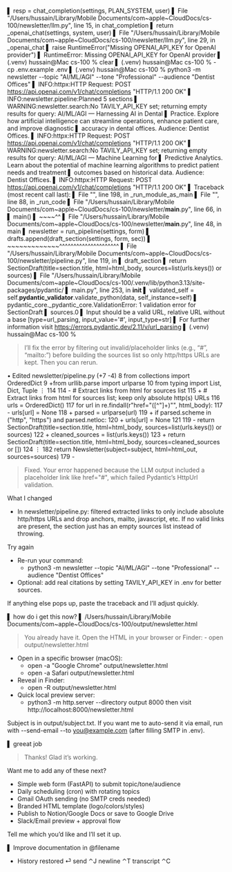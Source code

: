 ▌     resp = chat_completion(settings, PLAN_SYSTEM, user)
▌   File "/Users/hussain/Library/Mobile Documents/com~apple~CloudDocs/cs-100/newsletter/llm.py", line 15, in chat_completion
▌     return _openai_chat(settings, system, user)
▌   File "/Users/hussain/Library/Mobile Documents/com~apple~CloudDocs/cs-100/newsletter/llm.py", line 29, in _openai_chat
▌     raise RuntimeError("Missing OPENAI_API_KEY for OpenAI provider")
▌ RuntimeError: Missing OPENAI_API_KEY for OpenAI provider
▌ (.venv) hussain@Mac cs-100 % clear
▌ (.venv) hussain@Mac cs-100 % - cp .env.example .env
▌ (.venv) hussain@Mac cs-100 % python3 -m newsletter --topic "AI/ML/AGI" --tone "Professional" --audience "Dentist Offices"
▌ INFO:httpx:HTTP Request: POST https://api.openai.com/v1/chat/completions "HTTP/1.1 200 OK"
▌ INFO:newsletter.pipeline:Planned 5 sections
▌ WARNING:newsletter.search:No TAVILY_API_KEY set; returning empty results for query: AI/ML/AGI — Harnessing AI in Dental
▌ Practice. Explore how artificial intelligence can streamline operations, enhance patient care, and improve diagnostic
▌ accuracy in dental offices. Audience: Dentist Offices.
▌ INFO:httpx:HTTP Request: POST https://api.openai.com/v1/chat/completions "HTTP/1.1 200 OK"
▌ WARNING:newsletter.search:No TAVILY_API_KEY set; returning empty results for query: AI/ML/AGI — Machine Learning for
▌ Predictive Analytics. Learn about the potential of machine learning algorithms to predict patient needs and treatment
▌ outcomes based on historical data. Audience: Dentist Offices.
▌ INFO:httpx:HTTP Request: POST https://api.openai.com/v1/chat/completions "HTTP/1.1 200 OK"
▌ Traceback (most recent call last):
▌   File "<frozen runpy>", line 198, in _run_module_as_main
▌   File "<frozen runpy>", line 88, in _run_code
▌   File "/Users/hussain/Library/Mobile Documents/com~apple~CloudDocs/cs-100/newsletter/__main__.py", line 66, in <module>
▌     main()
▌     ~~~~^^
▌   File "/Users/hussain/Library/Mobile Documents/com~apple~CloudDocs/cs-100/newsletter/__main__.py", line 48, in main
▌     newsletter = run_pipeline(settings, form)
▌     drafts.append(draft_section(settings, form, sec))
▌                   ~~~~~~~~~~~~~^^^^^^^^^^^^^^^^^^^^^
▌   File "/Users/hussain/Library/Mobile Documents/com~apple~CloudDocs/cs-100/newsletter/pipeline.py", line 119, in
▌ draft_section
▌     return SectionDraft(title=section.title, html=html_body, sources=list(urls.keys()) or sources)
▌   File "/Users/hussain/Library/Mobile Documents/com~apple~CloudDocs/cs-100/.venv/lib/python3.13/site-packages/pydantic/
▌ main.py", line 253, in __init__
▌     validated_self = self.__pydantic_validator__.validate_python(data, self_instance=self)
▌ pydantic_core._pydantic_core.ValidationError: 1 validation error for SectionDraft
▌ sources.0
▌   Input should be a valid URL, relative URL without a base [type=url_parsing, input_value='#', input_type=str]
▌     For further information visit https://errors.pydantic.dev/2.11/v/url_parsing
▌ (.venv) hussain@Mac cs-100 %

> I’ll fix the error by filtering out invalid/placeholder links (e.g., “#”, “mailto:”) before building the sources list so
  only http/https URLs are kept. Then you can rerun.

• Edited newsletter/pipeline.py (+7 -4)
    8      from collections import OrderedDict
    9     +from urllib.parse import urlparse
    10     from typing import List, Dict, Tuple
    ⋮
    114
    114   -    # Extract links from html for sources list
    115   +    # Extract links from html for sources list; keep only absolute http(s) URLs
    116        urls = OrderedDict()
    117        for url in re.findall(r"href=\"([^\"]+)\"", html_body):
    117   -        urls[url] = None
    118   +        parsed = urlparse(url)
    119   +        if parsed.scheme in ("http", "https") and parsed.netloc:
    120   +            urls[url] = None
    121
    119   -    return SectionDraft(title=section.title, html=html_body, sources=list(urls.keys()) or sources)
    122   +    cleaned_sources = list(urls.keys())
    123   +    return SectionDraft(title=section.title, html=html_body, sources=cleaned_sources or [])
    124
    ⋮
    182        return Newsletter(subject=subject, html=html_out, sources=sources)
    179   -

> Fixed. Your error happened because the LLM output included a placeholder link like href="#", which failed Pydantic’s
  HttpUrl validation.

  What I changed

  - In newsletter/pipeline.py: filtered extracted links to only include absolute http/https URLs and drop anchors, mailto,
  javascript, etc. If no valid links are present, the section just has an empty sources list instead of throwing.

  Try again

  - Re-run your command:
      - python3 -m newsletter --topic "AI/ML/AGI" --tone "Professional" --audience "Dentist Offices"
  - Optional: add real citations by setting TAVILY_API_KEY in .env for better sources.

  If anything else pops up, paste the traceback and I’ll adjust quickly.

▌ how do i get this now?
▌ /Users/hussain/Library/Mobile Documents/com~apple~CloudDocs/cs-100/output/newsletter.html

> You already have it. Open the HTML in your browser or Finder:
      - open output/newsletter.html
  - Open in a specific browser (macOS):
      - open -a "Google Chrome" output/newsletter.html
      - open -a Safari output/newsletter.html
  - Reveal in Finder:
      - open -R output/newsletter.html
  - Quick local preview server:
      - python3 -m http.server --directory output 8000 then visit http://localhost:8000/newsletter.html

  Subject is in output/subject.txt. If you want me to auto-send it via email, run with --send-email --to you@example.com
  (after filling SMTP in .env).

▌ greeat job

> Thanks! Glad it’s working.

  Want me to add any of these next?

  - Simple web form (FastAPI) to submit topic/tone/audience
  - Daily scheduling (cron) with rotating topics
  - Gmail OAuth sending (no SMTP creds needed)
  - Branded HTML template (logo/colors/styles)
  - Publish to Notion/Google Docs or save to Google Drive
  - Slack/Email preview + approval flow

  Tell me which you’d like and I’ll set it up.

▌ Improve documentation in @filename                                                                                         
 *  History restored 
⏎ send   ⌃J newline   ⌃T transcript   ⌃C 